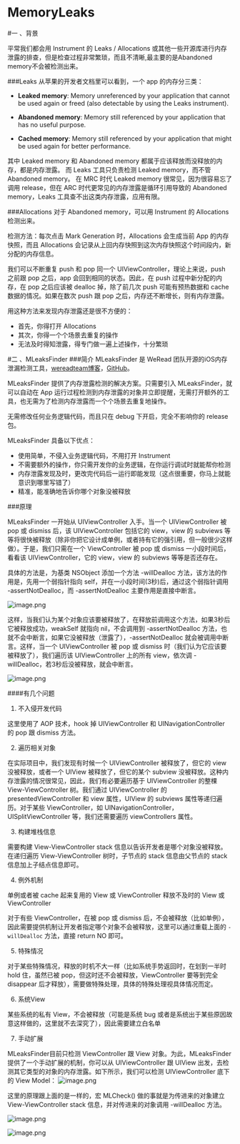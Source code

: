 # MemoryLeaks
#一 、背景

平常我们都会用 Instrument 的 Leaks / Allocations 或其他一些开源库进行内存泄露的排查，但是检查过程非常繁琐，而且不清晰,最主要的是Abandoned memory不会被检测出来。

###Leaks
从苹果的开发者文档里可以看到，一个 app 的内存分三类：

- **Leaked memory**: Memory unreferenced by your application that cannot be used again or freed (also detectable by using the Leaks instrument).

- **Abandoned memory**: Memory still referenced by your application that has no useful purpose.

- **Cached memory**: Memory still referenced by your application that might be used again for better performance.

其中 Leaked memory 和 Abandoned memory 都属于应该释放而没释放的内存，都是内存泄露。
而 Leaks 工具只负责检测 Leaked memory，而不管 Abandoned memory。
在 MRC 时代 Leaked memory 很常见，因为很容易忘了调用 release，但在 ARC 时代更常见的内存泄露是循环引用导致的 Abandoned memory，Leaks 工具查不出这类内存泄露，应用有限。

###Allocations
对于 Abandoned memory，可以用 Instrument 的 Allocations 检测出来。

检测方法：每次点击 Mark Generation 时，Allocations 会生成当前 App 的内存快照，而且 Allocations 会记录从上回内存快照到这次内存快照这个时间段内，新分配的内存信息。


我们可以不断重复 push 和 pop 同一个 UIViewController，理论上来说，push 之前跟 pop 之后，app 会回到相同的状态。因此，在 push 过程中新分配的内存，在 pop 之后应该被 dealloc 掉，除了前几次 push 可能有预热数据和 cache 数据的情况。如果在数次 push 跟 pop 之后，内存还不断增长，则有内存泄露。

用这种方法来发现内存泄露还是很不方便的：

- 首先，你得打开 Allocations
- 其次，你得一个个场景去重复的操作
- 无法及时得知泄露，得专门做一遍上述操作，十分繁琐

#二 、MLeaksFinder
###简介
MLeaksFinder 是 WeRead 团队开源的iOS内存泄漏检测工具，[wereadteam博客](https://link.jianshu.com/?t=http://wereadteam.github.io)，[GitHub](https://link.jianshu.com/?t=https://github.com/Tencent/MLeaksFinder)。


MLeaksFinder 提供了内存泄露检测的解决方案。只需要引入 MLeaksFinder，就可以自动在 App 运行过程检测到内存泄露的对象并立即提醒，无需打开额外的工具，也无需为了检测内存泄露而一个个场景去重复地操作。

无需修改任何业务逻辑代码，而且只在 debug 下开启，完全不影响你的 release 包。

MLeaksFinder 具备以下优点：

- 使用简单，不侵入业务逻辑代码，不用打开 Instrument
- 不需要额外的操作，你只需开发你的业务逻辑，在你运行调试时就能帮你检测
- 内存泄露发现及时，更改完代码后一运行即能发现（这点很重要，你马上就能意识到哪里写错了）
- 精准，能准确地告诉你哪个对象没被释放

###原理

MLeaksFinder 一开始从 UIViewController 入手。当一个 UIViewController 被 pop 或 dismiss 后，该 UIViewController 包括它的 view，view 的 subviews 等等将很快被释放（除非你把它设计成单例，或者持有它的强引用，但一般很少这样做）。于是，我们只需在一个 ViewController 被 pop 或 dismiss 一小段时间后，看看该 UIViewController，它的 view，view 的 subviews 等等是否还存在。

具体的方法是，为基类 NSObject 添加一个方法 -willDealloc 方法，该方法的作用是，先用一个弱指针指向 self，并在一小段时间(3秒)后，通过这个弱指针调用 -assertNotDealloc，而 -assertNotDealloc 主要作用是直接中断言。

![image.png](https://upload-images.jianshu.io/upload_images/1129777-638a3135557786df.png?imageMogr2/auto-orient/strip%7CimageView2/2/w/1240)




这样，当我们认为某个对象应该要被释放了，在释放前调用这个方法，如果3秒后它被释放成功，weakSelf 就指向 nil，不会调用到 -assertNotDealloc 方法，也就不会中断言，如果它没被释放（泄露了），-assertNotDealloc 就会被调用中断言。这样，当一个 UIViewController 被 pop 或 dismiss 时（我们认为它应该要被释放了），我们遍历该 UIViewController 上的所有 view，依次调 -willDealloc，若3秒后没被释放，就会中断言。

![image.png](https://upload-images.jianshu.io/upload_images/1129777-b0196ed51562ae28.png?imageMogr2/auto-orient/strip%7CimageView2/2/w/1240)


####有几个问题

1.  不入侵开发代码

这里使用了 AOP 技术，hook 掉 UIViewController 和 UINavigationController 的 pop 跟 dismiss 方法。

2.  遍历相关对象

在实际项目中，我们发现有时候一个 UIViewController 被释放了，但它的 view 没被释放，或者一个 UIView 被释放了，但它的某个 subview 没被释放。这种内存泄露的情况很常见，因此，我们有必要遍历基于 UIViewController 的整棵 View-ViewController 树。我们通过 UIViewController 的 presentedViewController 和 view 属性，UIView 的 subviews 属性等递归遍历。对于某些 ViewController，如 UINavigationController，UISplitViewController 等，我们还需要遍历 viewControllers 属性。

3.  构建堆栈信息

需要构建 View-ViewController stack 信息以告诉开发者是哪个对象没被释放。在递归遍历 View-ViewController 树时，子节点的 stack 信息由父节点的 stack 信息加上子结点信息即可。

4.  例外机制

单例或者被 cache 起来复用的 View 或 ViewController
释放不及时的 View 或 ViewController

对于有些 ViewController，在被 pop 或 dismiss 后，不会被释放（比如单例），因此需要提供机制让开发者指定哪个对象不会被释放，这里可以通过重载上面的 `-willDealloc` 方法，直接 return NO 即可。



5.  特殊情况

对于某些特殊情况，释放的时机不大一样（比如系统手势返回时，在划到一半时 hold 住，虽然已被 pop，但这时还不会被释放，ViewController 要等到完全 disappear 后才释放），需要做特殊处理，具体的特殊处理视具体情况而定。

6.  系统View

某些系统的私有 View，不会被释放（可能是系统 bug 或者是系统出于某些原因故意这样做的，这里就不去深究了），因此需要建立白名单

7.  手动扩展

MLeaksFinder目前只检测 ViewController 跟 View 对象。为此，MLeaksFinder 提供了一个手动扩展的机制，你可以从 UIViewController 跟 UIView 出发，去检测其它类型的对象的内存泄露。如下所示，我们可以检测 UIViewController 底下的 View Model：
![image.png](https://upload-images.jianshu.io/upload_images/1129777-1b250da0896e4dbd.png?imageMogr2/auto-orient/strip%7CimageView2/2/w/1240)

这里的原理跟上面的是一样的，宏 MLCheck() 做的事就是为传进来的对象建立 View-ViewController stack 信息，并对传进来的对象调用 -willDealloc 方法。

![image.png](https://upload-images.jianshu.io/upload_images/1129777-bd6fdc3a4cbb311d.png?imageMogr2/auto-orient/strip%7CimageView2/2/w/1240)

![image.png](https://upload-images.jianshu.io/upload_images/1129777-fe9ecdd14fac86f2.png?imageMogr2/auto-orient/strip%7CimageView2/2/w/1240)

